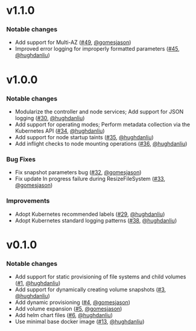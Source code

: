 # v1.1.0

### Notable changes
* Add support for Multi-AZ ([#49](https://github.com/kubernetes-sigs/aws-fsx-openzfs-csi-driver/pull/49), [@gomesjason](https://github.com/gomesjason/))
* Improved error logging for improperly formatted parameters ([#45](https://github.com/kubernetes-sigs/aws-fsx-openzfs-csi-driver/pull/45), [@hughdanliu](https://github.com/hughdanliu/))

# v1.0.0

### Notable changes
* Modularize the controller and node services; Add support for JSON logging ([#30](https://github.com/kubernetes-sigs/aws-fsx-openzfs-csi-driver/pull/30), [@hughdanliu](https://github.com/hughdanliu/))
* Add support for operating modes; Perform metadata collection via the Kubernetes API ([#34](https://github.com/kubernetes-sigs/aws-fsx-openzfs-csi-driver/pull/34), [@hughdanliu](https://github.com/hughdanliu/))
* Add support for node startup taints ([#35](https://github.com/kubernetes-sigs/aws-fsx-openzfs-csi-driver/pull/35), [@hughdanliu](https://github.com/hughdanliu/))
* Add inflight checks to node mounting operations  ([#36](https://github.com/kubernetes-sigs/aws-fsx-openzfs-csi-driver/pull/36), [@hughdanliu](https://github.com/hughdanliu/))

### Bug Fixes
* Fix snapshot parameters bug ([#32](https://github.com/kubernetes-sigs/aws-fsx-openzfs-csi-driver/pull/32), [@gomesjason](https://github.com/gomesjason/))
* Fix update In progress failure during ResizeFileSystem ([#33](https://github.com/kubernetes-sigs/aws-fsx-openzfs-csi-driver/pull/33), [@gomesjason](https://github.com/gomesjason/))

### Improvements
* Adopt Kubernetes recommended labels ([#29](https://github.com/kubernetes-sigs/aws-fsx-openzfs-csi-driver/pull/29), [@hughdanliu](https://github.com/hughdanliu/))
* Adopt Kubernetes standard logging patterns ([#38](https://github.com/kubernetes-sigs/aws-fsx-openzfs-csi-driver/pull/38), [@hughdanliu](https://github.com/hughdanliu/))

# v0.1.0

### Notable changes
* Add support for static provisioning of file systems and child volumes ([#1](https://github.com/kubernetes-sigs/aws-fsx-openzfs-csi-driver/pull/1), [@hughdanliu](https://github.com/hughdanliu/))
* Add support for dynamically creating volume snapshots ([#3](https://github.com/kubernetes-sigs/aws-fsx-openzfs-csi-driver/pull/3), [@hughdanliu](https://github.com/hughdanliu/))
* Add dynamic provisioning ([#4](https://github.com/kubernetes-sigs/aws-fsx-openzfs-csi-driver/pull/4), [@gomesjason](https://github.com/gomesjason/))
* Add volume expansion ([#5](https://github.com/kubernetes-sigs/aws-fsx-openzfs-csi-driver/pull/5), [@gomesjason](https://github.com/gomesjason/))
* Add helm chart files ([#6](https://github.com/kubernetes-sigs/aws-fsx-openzfs-csi-driver/pull/6), [@hughdanliu](https://github.com/hughdanliu/))
* Use minimal base docker image ([#13](https://github.com/kubernetes-sigs/aws-fsx-openzfs-csi-driver/pull/13), [@hughdanliu](https://github.com/hughdanliu/))
